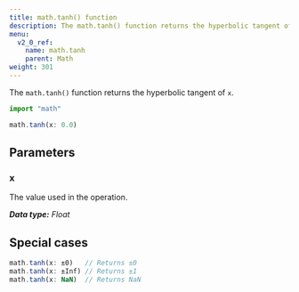 ```yaml
---
title: math.tanh() function
description: The math.tanh() function returns the hyperbolic tangent of `x`.
menu:
  v2_0_ref:
    name: math.tanh
    parent: Math
weight: 301
---
```


The `math.tanh()` function returns the hyperbolic tangent of `x`.

```js
import "math"

math.tanh(x: 0.0)
```

## Parameters

### x
The value used in the operation.

_**Data type:** Float_

## Special cases
```js
math.tanh(x: ±0)   // Returns ±0
math.tanh(x: ±Inf) // Returns ±1
math.tanh(x: NaN)  // Returns NaN
```
